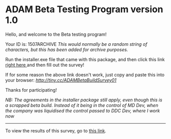 # ADAM Beta Testing Program version 1.0

Hello, and welcome to the Beta testing program!

Your ID is: 1507ARCHIVE *This would normally be a random string of characters, but this has been added for archive purposes.*

Run the installer.exe file that came with this package, and then click this link <a href ="http://tiny.cc/ADAMBetaBuildSurvey01 ">right here </a> and then fill out the survey!

If for some reason the above link doesn't work, just copy and paste this into your browser: *http://tiny.cc/ADAMBetaBuildSurvey01*

Thanks for participating!

*NB: The agreements in the installer package still apply, even though this is a scrapped beta build.*
*Instead of it being in the control of MD Dev, when the company was liquidised the control passed to DDC Dev, where I work now*

<hr>

To view the results of this survey, go to <a href="https://forms.office.com/Pages/DesignPage.aspx?origin=OfficeDotCom&lang=en-GB&route=Start&fromAR=1#Analysis=true&FormId=DQSIkWdsW0yxEjajBLZtrQAAAAAAAAAAAAO__TMRoQlUQUc1MlJHWTVKSEU2QUQ2VFY3RFBBSk5BQi4u">this link</a>.
